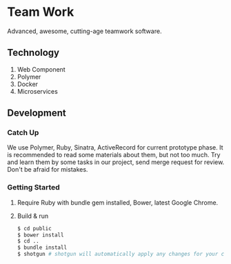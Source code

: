 # Team Work

Advanced, awesome, cutting-age teamwork software.

## Technology

1. Web Component
2. Polymer
3. Docker
4. Microservices

## Development

### Catch Up

We use Polymer, Ruby, Sinatra, ActiveRecord for current prototype phase.
It is recommended to read some materials about them, but not too much.
Try and learn them by some tasks in our project, send merge request for review. Don't be afraid for mistakes.

### Getting Started

1. Require Ruby with bundle gem installed, Bower, latest Google Chrome.

2. Build & run
    ```bash
    $ cd public
    $ bower install
    $ cd ..
    $ bundle install
    $ shotgun # shotgun will automatically apply any changes for your code, just refresh the page
    ```

